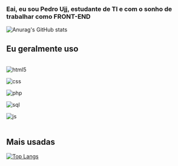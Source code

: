 ###    Eai, eu sou Pedro Ujj, estudante de TI e com o sonho de trabalhar como FRONT-END 

![Anurag's GitHub stats](https://github-readme-stats.vercel.app/api?username=ujjpedro&show_icons=true&theme=chartreuse-dark)

## Eu geralmente uso 
<div style="display: inline_block"></br>
<img align="center" alt="html5" src="https://img.shields.io/badge/HTML5-E34F26?style=for-the-badge&logo=html5&logoColor=white">
<p></p>
<img align="center" alt="css" src="https://img.shields.io/badge/CSS3-1572B6?style=for-the-badge&logo=css3&logoColor=white">
<p></p>
<img align="center" alt="php" src="https://img.shields.io/badge/PHP-777BB4?style=for-the-badge&logo=php&logoColor=white">
<p></p>
<img align="center" alt="sql" src="https://img.shields.io/badge/MySQL-00000F?style=for-the-badge&logo=mysql&logoColor=white">
<p></p>
<img align="center" alt="js" src="https://img.shields.io/badge/JS-FFD600?style=for-the-badge&logo=js&logoColor=white">
</div></br>

## Mais usadas
[![Top Langs](https://github-readme-stats.vercel.app/api/top-langs/?username=ujjpedro&layout=compact)](https://github.com/ujjpedro/github-readme-stats)
